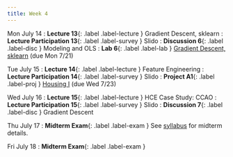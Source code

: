 ```yaml
---
title: Week 4
---
```


Mon July 14
: **Lecture 13**{: .label .label-lecture } Gradient Descent, sklearn
: **Lecture Participation 13**{: .label .label-survey } Slido
: **Discussion 6**{: .label .label-disc } Modeling and OLS
: **Lab 6**{: .label .label-lab } [Gradient Descent, sklearn](https://data100.datahub.berkeley.edu/hub/user-redirect/git-pull?repo=https%3A%2F%2Fgithub.com%2FDS-100%2Fsu25-student&branch=main&urlpath=lab%2Ftree%2Fsu25-student%2Flab%2Flab06%2Flab06.ipynb) (due Mon 7/21)

Tue July 15
: **Lecture 14**{: .label .label-lecture } Feature Engineering
: **Lecture Participation 14**{: .label .label-survey } Slido
: **Project A1**{: .label .label-proj } [Housing I](https://data100.datahub.berkeley.edu/hub/user-redirect/git-pull?repo=https%3A%2F%2Fgithub.com%2FDS-100%2Fsu25-student&branch=main&urlpath=lab%2Ftree%2Fsu25-student%2Fproj%2FprojA1%2FprojA1.ipynb) (due Wed 7/23)

Wed July 16
: **Lecture 15**{: .label .label-lecture } HCE Case Study: CCAO
: **Lecture Participation 15**{: .label .label-survey } Slido
: **Discussion 7**{: .label .label-disc } Gradient Descent

Thu July 17
: **Midterm Exam**{: .label .label-exam }
See [syllabus](/su25/syllabus/#exams) for midterm details.

Fri July 18
: **Midterm Exam**{: .label .label-exam }
